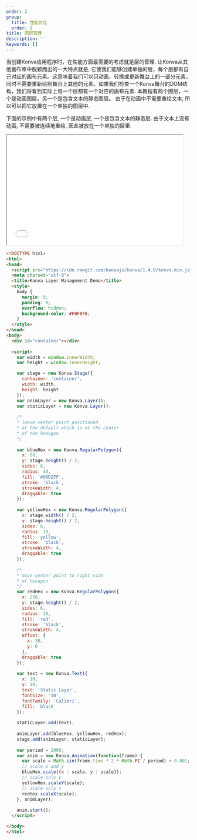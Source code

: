 ```yaml
---
order: 2
group:
  title: 性能优化
  order: 9
title: 图层管理
description: ''
keywords: []
---
```


当创建Konva应用程序时，在性能方面最需要的考虑就是层的管理. 让Konva从其他画布库中脱颖而出的一大特点就是, 它使我们能够创建单独的层，每个层都有自己对应的画布元素。这意味着我们可以只动画，转换或更新舞台上的一部分元素，同时不需要重新绘制舞台上其他的元素。如果我们检查一个Konva舞台的DOM结构，我们将看到实际上每一个层都有一个对应的画布元素.
本教程有两个图层，一个是动画图层，另一个是包含文本的静态图层。 由于在动画中不需要重绘文本, 所以可以把它放置在一个单独的图层中.

下面的示例中有两个层, 一个是动画层, 一个是包含文本的静态层. 由于文本上没有动画, 不需要被连续地重绘, 因此被放在一个单独的层里.


<iframe src="/downloads/code/performance/Layer_Management.html" style="width: 50vw;height:300px;"></iframe>

```html
<!DOCTYPE html>
<html>
<head>
  <script src="https://cdn.rawgit.com/konvajs/konva/1.4.0/konva.min.js"></script>
  <meta charset="utf-8">
  <title>Konva Layer Management Demo</title>
  <style>
    body {
      margin: 0;
      padding: 0;
      overflow: hidden;
      background-color: #F0F0F0;
    }
  </style>
</head>
<body>
  <div id="container"></div>
  
  <script>
    var width = window.innerWidth;
    var height = window.innerHeight;

    var stage = new Konva.Stage({
      container: 'container',
      width: width,
      height: height
    });
    var animLayer = new Konva.Layer();
    var staticLayer = new Konva.Layer();
    
    /*
    * leave center point positioned
    * at the default which is at the center
    * of the hexagon
    */
    
    var blueHex = new Konva.RegularPolygon({
      x: 50,
      y: stage.height() / 2,
      sides: 6,
      radius: 40,
      fill: '#00D2FF',
      stroke: 'black',
      strokeWidth: 4,
      draggable: true
    });
    
    var yellowHex = new Konva.RegularPolygon({
      x: stage.width() / 2,
      y: stage.height() / 2,
      sides: 6,
      radius: 30,
      fill: 'yellow',
      stroke: 'black',
      strokeWidth: 4,
      draggable: true
    });
    
    /*
    * move center point to right side
    * of hexagon
    */
    var redHex = new Konva.RegularPolygon({
      x: 250,
      y: stage.height() / 2,
      sides: 6,
      radius: 30,
      fill: 'red',
      stroke: 'black',
      strokeWidth: 4,
      offset: {
        x: 30,
        y: 0
      },
      draggable: true
    });
    
    var text = new Konva.Text({
      x: 10,
      y: 10,
      text: 'Static Layer',
      fontSize: '30',
      fontFamily: 'Calibri',
      fill: 'black'
    });
    
    staticLayer.add(text);
    
    animLayer.add(blueHex, yellowHex, redHex);
    stage.add(animLayer, staticLayer);
    
    var period = 2000;
    var anim = new Konva.Animation(function(frame) {
      var scale = Math.sin(frame.time * 2 * Math.PI / period) + 0.001;
      // scale x and y
      blueHex.scale({x : scale, y : scale});
      // scale only y
      yellowHex.scaleY(scale);
      // scale only x
      redHex.scaleX(scale);
    }, animLayer);
    
    anim.start();
  </script>

</body>
</html>

```
